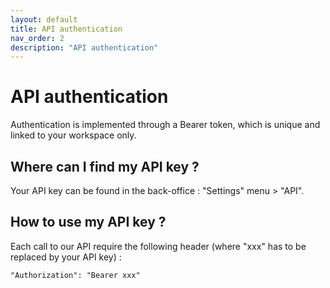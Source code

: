 ```yaml
---
layout: default
title: API authentication
nav_order: 2
description: "API authentication"
---
```


# API authentication

Authentication is implemented through a Bearer token, which is unique and linked to your workspace only.

## Where can I find my API key ?

Your API key can be found in the back-office : "Settings" menu > "API".

## How to use my API key ?

Each call to our API require the following header (where "xxx" has to be replaced by your API key) :

````
"Authorization": "Bearer xxx"
````
